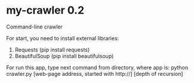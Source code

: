 my-crawler 0.2
==========

Command-line crawler

For start, you need to install external libraries:

1. Requests (pip install requests)
2. BeautifulSoup (pip install beautifulsoup)

For run this app, type next command from directory, where app is:
python crawler.py [web-page address, started with http://] [depth of recursion]
